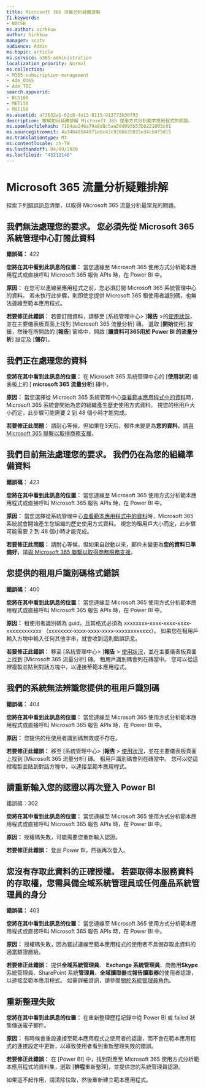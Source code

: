 ```yaml
---
title: Microsoft 365 流量分析疑難排解
f1.keywords:
- NOCSH
ms.author: sirkkuw
author: Sirkkuw
manager: scotv
audience: Admin
ms.topic: article
ms.service: o365-administration
localization_priority: Normal
ms.collection:
- M365-subscription-management
- Adm_O365
- Adm_TOC
search.appverid:
- BCS160
- MET150
- MOE150
ms.assetid: a73632a1-62c8-4a13-8115-913773b30f93
description: 瞭解如何疑難排解 Microsoft 365 使用方式分析範本應用程式的問題。
ms.openlocfilehash: 7164aa246a79a8d8c5aa50d995b53b6221003c01
ms.sourcegitcommit: 4a34b48584071e0c43c920bb35025e34cb4f5d15
ms.translationtype: MT
ms.contentlocale: zh-TW
ms.lasthandoff: 04/09/2020
ms.locfileid: "43212146"
---
```

# <a name="troubleshooting-microsoft-365-usage-analytics"></a>Microsoft 365 流量分析疑難排解

探索下列錯誤訊息清單，以取得 Microsoft 365 流量分析最常見的問題。
  
    
## <a name="we-are-unable-to-process-your-request-you-have-to-first-subscribe-to-this-data-from-the-microsoft-365-admin-center"></a>我們無法處理您的要求。 您必須先從 Microsoft 365 系統管理中心訂閱此資料

 **錯誤碼：** 422 
  
 **您將在其中看到此訊息的位置：** 當您連線至 Microsoft 365 使用方式分析範本應用程式或直接呼叫 Microsoft 365 報告 APIs 時，在 Power BI 中。 
  
 **原因：** 在您可以連線至應用程式之前，您必須訂閱 Microsoft 365 系統管理中心的資料。 若未執行此步驟，則即使您提供 Microsoft 365 租使用者識別碼，也無法連線至範本應用程式。 
  
 **若要修正此錯誤：** 若要訂閱資料，請移至 [系統管理中心\> ]**報告** \>的<a href="https://go.microsoft.com/fwlink/p/?linkid=2074756" target="_blank">使用狀況</a>，並在主要儀表板頁面上找到 [Microsoft 365 流量分析] 磚。 選取 [**開始**使用] 按鈕，然後在所開啟的 [**報告**] 窗格中，開啟 [**讓資料可365用於 Power BI 的流量分析**] 設定及 [**儲存**]。
  
## <a name="we-are-processing-your-data"></a>我們正在處理您的資料

 **您將在其中看到此訊息的位置：** 在 Microsoft 365 系統管理中心的 [**使用狀況**] 儀表板上的 [ **microsoft 365 流量分析**] 磚中。 
  
 **原因：** 當您選擇從 Microsoft 365 系統管理中心[查看範本應用程式中的資料](enable-usage-analytics.md)時，Microsoft 365 系統會開始為您的組織產生歷史使用方式資料。 視您的租用戶大小而定，此步驟可能需要 2 到 48 個小時才能完成。 
  
 **若要修正此問題：** 請耐心等候，但如果在3天后，郵件未變更為**您的資料**，請[與 Microsoft 365 聯繫以取得商務支援](../contact-support-for-business-products.md)。
  
## <a name="we-are-unable-to-process-your-request-at-this-time-we-are-still-preparing-the-data-for-your-organization"></a>我們目前無法處理您的要求。 我們仍在為您的組織準備資料

 **錯誤碼：** 423 
  
 **您將在其中看到此訊息的位置：** 當您連線至 Microsoft 365 使用方式分析範本應用程式或直接呼叫 Microsoft 365 報告 APIs 時，在 Power BI 中。 
  
 **原因：** 當您選擇從系統管理中心[查看範本應用程式中的資料](enable-usage-analytics.md)時，Microsoft 365 系統就會開始產生您組織的歷史使用方式資料。 視您的租用戶大小而定，此步驟可能需要 2 到 48 個小時才能完成。 
  
 **若要修正此問題：** 請耐心等候，但如果自啟動以來，郵件未變更為**您的資料已準備好**，請[與 Microsoft 365 聯繫以取得商務服務支援](../contact-support-for-business-products.md)。
  
## <a name="the-tenant-id-you-provided-is-not-in-the-correct-format"></a>您提供的租用戶識別碼格式錯誤

 **錯誤碼：** 400 
  
 **您將在其中看到此訊息的位置：** 當您連線至 Microsoft 365 使用方式分析範本應用程式或直接呼叫 Microsoft 365 報告 APIs 時，在 Power BI 中。 
  
 **原因：** 租使用者識別碼為 guid，且其格式必須為 xxxxxxxx-xxxx-xxxx-xxxx-xxxxxxxxxxxx （xxxxxxxx-xxxx-xxxx-xxxx-xxxxxxxxxxxx）。 如果您在租用戶輸入方塊中輸入任何其他字串，就會收到這則錯誤訊息。 
  
 **若要修正此錯誤：** 移至 [系統管理中心\> ]**報告** \> <a href="https://go.microsoft.com/fwlink/p/?linkid=2074756" target="_blank">使用狀況</a>，並在主要儀表板頁面上找到 [Microsoft 365 流量分析] 磚。 租用戶識別碼會列在磚當中。 您可以從這裡複製並貼到對話方塊中，以連接至範本應用程式。 
  
## <a name="the-tenant-id-you-provided-is-not-recognized-by-our-system"></a>我們的系統無法辨識您提供的租用戶識別碼

 **錯誤碼：** 404 
  
 **您將在其中看到此訊息的位置：** 當您連線至 Microsoft 365 使用方式分析範本應用程式或直接呼叫 Microsoft 365 報告 APIs 時，在 Power BI 中。 
  
 **原因：** 您提供的租使用者識別碼無效或不存在。 
  
 **若要修正此錯誤：** 移至 [系統管理中心\> ]**報告** \> <a href="https://go.microsoft.com/fwlink/p/?linkid=2074756" target="_blank">使用狀況</a>，並在主要儀表板頁面上找到 [Microsoft 365 流量分析] 磚。 租用戶識別碼會列在磚當中。 您可以從這裡複製並貼到對話方塊中，以連接至範本應用程式。 
  
## <a name="please-re-enter-your-credentials-to-sign-in-to-power-bi-again"></a>請重新輸入您的認證以再次登入 Power BI

錯誤碼︰302
  
 **您將在其中看到此訊息的位置：** 當您連線至 Microsoft 365 使用方式分析範本應用程式或直接呼叫 Microsoft 365 報告 APIs 時，在 Power BI 中。 
  
 **原因：** 授權碼失敗，可能需要您重新輸入認證。 
  
 **若要修正此錯誤：** 登出 Power BI，然後再次登入。 
  
## <a name="you-do-not-have-the-right-authorization-to-access-to-this-data-to-be-able-to-gain-access-to-the-data-from-this-service-you-need-to-be-either-a-global-admin-or-any-one-of-the-product-admins"></a>您沒有存取此資料的正確授權。 若要取得本服務資料的存取權，您需具備全域系統管理員或任何產品系統管理員的身分

 **錯誤碼：** 403 
  
 **您將在其中看到此訊息的位置：** 當您連線至 Microsoft 365 使用方式分析範本應用程式或直接呼叫 Microsoft 365 報告 APIs 時，在 Power BI 中。 
  
 **原因：** 授權碼失敗，因為嘗試連線至範本應用程式的使用者不具備存取此資料的適當驗證層級。 
  
 **若要修正此錯誤：** 提供**全域系統管理員**、 **Exchange 系統管理員**、商務用**Skype**系統管理員、SharePoint 系統**管理員**、**全域讀取器**或**報告讀取器**的使用者認證，以連接至範本應用程式。 如需詳細資訊，請參閱[關於系統管理員角色](../add-users/about-admin-roles.md)。 
  
## <a name="refresh-failed"></a>重新整理失敗

 **您將在其中看到此訊息的位置：** 在重新整理歷程記錄中從 Power BI 或 failed 狀態傳送電子郵件。 
  
 **原因：** 有時候會重設連接至範本應用程式之使用者的認證，而不會在範本應用程式的連接設定中更新，以導致使用者看到重新整理失敗的錯誤。 
  
 **若要修正此錯誤：** 在 [Power BI] 中，找到對應至 Microsoft 365 使用方式分析範本應用程式的資料集，選取 [**排程**重新整理]，並提供您的系統管理員認證。 
  
如果這不起作用，請清除快取，然後重新建立範本應用程式。
  
  
